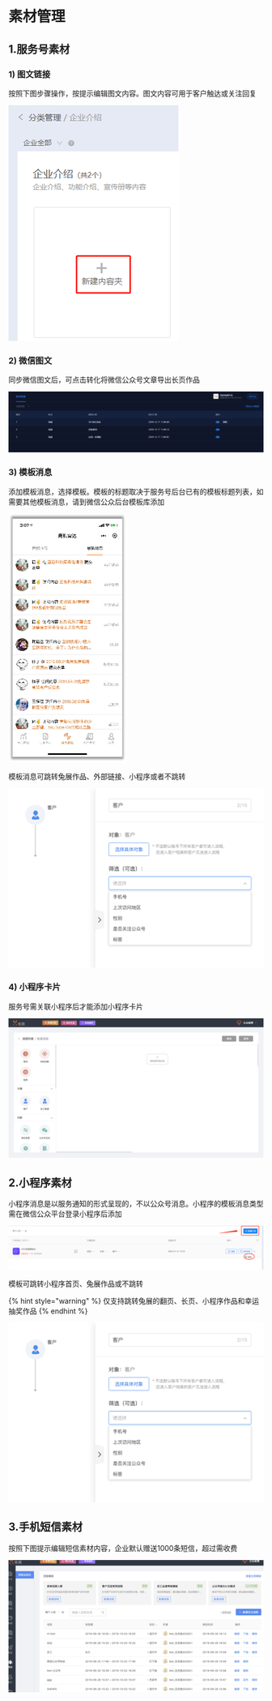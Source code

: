 # 素材管理

## 1.服务号素材

### 1\) 图文链接

按照下图步骤操作，按提示编辑图文内容。图文内容可用于客户触达或关注回复

![](.gitbook/assets/image%20%28231%29.png)

### 2\) 微信图文

同步微信图文后，可点击转化将微信公众号文章导出长页作品

![](.gitbook/assets/image%20%28157%29.png)

###  3\) 模板消息 

添加模板消息，选择模板。模板的标题取决于服务号后台已有的模板标题列表，如需要其他模板消息，请到微信公众后台模板库添加

![](.gitbook/assets/image%20%2811%29.png)

模板消息可跳转兔展作品、外部链接、小程序或者不跳转

![](.gitbook/assets/image%20%28303%29.png)

### 4\) 小程序卡片

服务号需关联小程序后才能添加小程序卡片

![](.gitbook/assets/image%20%28319%29.png)

## 2.小程序素材

小程序消息是以服务通知的形式呈现的，不以公众号消息。小程序的模板消息类型需在微信公众平台登录小程序后添加

![](.gitbook/assets/image%20%28244%29.png)

模板可跳转小程序首页、兔展作品或不跳转

{% hint style="warning" %}
仅支持跳转兔展的翻页、长页、小程序作品和幸运抽奖作品
{% endhint %}

![](.gitbook/assets/image%20%28310%29.png)

## 3.手机短信素材

按照下图提示编辑短信素材内容，企业默认赠送1000条短信，超过需收费

![](.gitbook/assets/image%20%28372%29.png)


